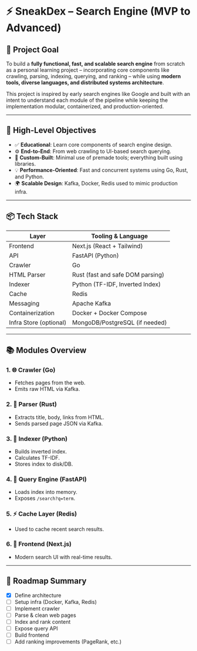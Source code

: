# ⚡ SneakDex – Search Engine (MVP to Advanced)

## 🚀 Project Goal

To build a **fully functional, fast, and scalable search engine** from scratch as a personal learning project – incorporating core components like crawling, parsing, indexing, querying, and ranking – while using **modern tools, diverse languages, and distributed systems architecture**.

This project is inspired by early search engines like Google and built with an intent to understand each module of the pipeline while keeping the implementation modular, containerized, and production-oriented.

---

## 🧠 High-Level Objectives

- ✅ **Educational**: Learn core components of search engine design.
- ⚙️ **End-to-End**: From web crawling to UI-based search querying.
- 🧪 **Custom-Built**: Minimal use of premade tools; everything built using libraries.
- 💡 **Performance-Oriented**: Fast and concurrent systems using Go, Rust, and Python.
- 🌍 **Scalable Design**: Kafka, Docker, Redis used to mimic production infra.

---

## 📦 Tech Stack

| Layer            | Tooling & Language                        |
|------------------|-------------------------------------------|
| Frontend         | Next.js (React + Tailwind)                |
| API              | FastAPI (Python)                          |
| Crawler          | Go                                        |
| HTML Parser      | Rust (fast and safe DOM parsing)          |
| Indexer          | Python (TF-IDF, Inverted Index)           |
| Cache            | Redis                                     |
| Messaging        | Apache Kafka                              |
| Containerization | Docker + Docker Compose                   |
| Infra Store (optional) | MongoDB/PostgreSQL (if needed)      |

---

## 📚 Modules Overview

### 1. 🌐 Crawler (Go)
- Fetches pages from the web.
- Emits raw HTML via Kafka.

### 2. 🧼 Parser (Rust)
- Extracts title, body, links from HTML.
- Sends parsed page JSON via Kafka.

### 3. 🧠 Indexer (Python)
- Builds inverted index.
- Calculates TF-IDF.
- Stores index to disk/DB.

### 4. 🧾 Query Engine (FastAPI)
- Loads index into memory.
- Exposes `/search?q=term`.

### 5. ⚡ Cache Layer (Redis)
- Used to cache recent search results.

### 6. 🎯 Frontend (Next.js)
- Modern search UI with real-time results.

---

## 📍 Roadmap Summary

- [x] Define architecture
- [ ] Setup infra (Docker, Kafka, Redis)
- [ ] Implement crawler
- [ ] Parse & clean web pages
- [ ] Index and rank content
- [ ] Expose query API
- [ ] Build frontend
- [ ] Add ranking improvements (PageRank, etc.)